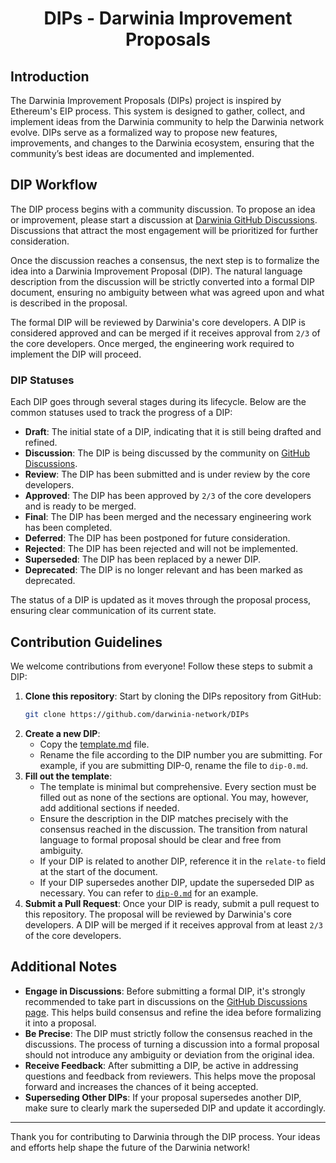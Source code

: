 <div align="center">

# DIPs - Darwinia Improvement Proposals
</div>

## Introduction

The Darwinia Improvement Proposals (DIPs) project is inspired by Ethereum's EIP process. This system is designed to gather, collect, and implement ideas from the Darwinia community to help the Darwinia network evolve. DIPs serve as a formalized way to propose new features, improvements, and changes to the Darwinia ecosystem, ensuring that the community’s best ideas are documented and implemented.

## DIP Workflow

The DIP process begins with a community discussion. To propose an idea or improvement, please start a discussion at [Darwinia GitHub Discussions](https://github.com/orgs/darwinia-network/discussions). Discussions that attract the most engagement will be prioritized for further consideration.

Once the discussion reaches a consensus, the next step is to formalize the idea into a Darwinia Improvement Proposal (DIP). The natural language description from the discussion will be strictly converted into a formal DIP document, ensuring no ambiguity between what was agreed upon and what is described in the proposal.

The formal DIP will be reviewed by Darwinia's core developers. A DIP is considered approved and can be merged if it receives approval from `2/3` of the core developers. Once merged, the engineering work required to implement the DIP will proceed.

### DIP Statuses

Each DIP goes through several stages during its lifecycle. Below are the common statuses used to track the progress of a DIP:

- **Draft**: The initial state of a DIP, indicating that it is still being drafted and refined.
- **Discussion**: The DIP is being discussed by the community on [GitHub Discussions](https://github.com/orgs/darwinia-network/discussions).
- **Review**: The DIP has been submitted and is under review by the core developers.
- **Approved**: The DIP has been approved by `2/3` of the core developers and is ready to be merged.
- **Final**: The DIP has been merged and the necessary engineering work has been completed.
- **Deferred**: The DIP has been postponed for future consideration.
- **Rejected**: The DIP has been rejected and will not be implemented.
- **Superseded**: The DIP has been replaced by a newer DIP.
- **Deprecated**: The DIP is no longer relevant and has been marked as deprecated.

The status of a DIP is updated as it moves through the proposal process, ensuring clear communication of its current state.

## Contribution Guidelines

We welcome contributions from everyone! Follow these steps to submit a DIP:

1. **Clone this repository**: Start by cloning the DIPs repository from GitHub:
   ```bash
   git clone https://github.com/darwinia-network/DIPs
   ```
2. **Create a new DIP**:
   - Copy the [template.md](DIPs/template.md) file.
   - Rename the file according to the DIP number you are submitting. For example, if you are submitting DIP-0, rename the file to `dip-0.md`.
3. **Fill out the template**:
   - The template is minimal but comprehensive. Every section must be filled out as none of the sections are optional. You may, however, add additional sections if needed.
   - Ensure the description in the DIP matches precisely with the consensus reached in the discussion. The transition from natural language to formal proposal should be clear and free from ambiguity.
   - If your DIP is related to another DIP, reference it in the `relate-to` field at the start of the document.
   - If your DIP supersedes another DIP, update the superseded DIP as necessary. You can refer to [`dip-0.md`](DIPs/dip-0.md#dip-0-superseded) for an example.
4. **Submit a Pull Request**: Once your DIP is ready, submit a pull request to this repository. The proposal will be reviewed by Darwinia's core developers. A DIP will be merged if it receives approval from at least `2/3` of the core developers.

## Additional Notes

- **Engage in Discussions**: Before submitting a formal DIP, it's strongly recommended to take part in discussions on the [GitHub Discussions page](https://github.com/orgs/darwinia-network/discussions). This helps build consensus and refine the idea before formalizing it into a proposal.
- **Be Precise**: The DIP must strictly follow the consensus reached in the discussions. The process of turning a discussion into a formal proposal should not introduce any ambiguity or deviation from the original idea.
- **Receive Feedback**: After submitting a DIP, be active in addressing questions and feedback from reviewers. This helps move the proposal forward and increases the chances of it being accepted.
- **Superseding Other DIPs**: If your proposal supersedes another DIP, make sure to clearly mark the superseded DIP and update it accordingly.

---

Thank you for contributing to Darwinia through the DIP process. Your ideas and efforts help shape the future of the Darwinia network!

